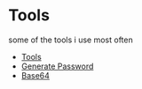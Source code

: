 # Tools

some of the tools i use most often

 - [Tools](https://tools-ionutale.vercel.app/)
 - [Generate Password](https://tools-ionutale.vercel.app/generate-password)
 - [Base64](https://tools-ionutale.vercel.app/base64)


